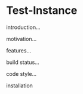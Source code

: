 # Test-Instance

introduction...

motivation...

features...

build status...

code style...

installation
